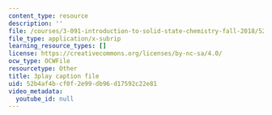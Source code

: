 ```yaml
---
content_type: resource
description: ''
file: /courses/3-091-introduction-to-solid-state-chemistry-fall-2018/52b4af4bcf0f2e99db96d17592c22e81_7NqA49Lb4nU.srt
file_type: application/x-subrip
learning_resource_types: []
license: https://creativecommons.org/licenses/by-nc-sa/4.0/
ocw_type: OCWFile
resourcetype: Other
title: 3play caption file
uid: 52b4af4b-cf0f-2e99-db96-d17592c22e81
video_metadata:
  youtube_id: null
---
```

